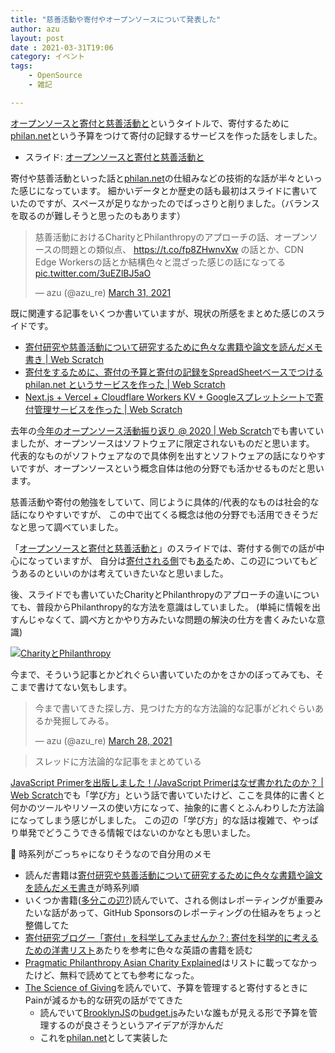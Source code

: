 ```yaml
---
title: "慈善活動や寄付やオープンソースについて発表した"
author: azu
layout: post
date : 2021-03-31T19:06
category: イベント
tags:
    - OpenSource
    - 雑記

---
```


[オープンソースと寄付と慈善活動と](https://azu.github.io/slide/2021/open-philanthropy/open-philanthropy.html)というタイトルで、寄付するために[philan.net](https://philan.net/)という予算をつけて寄付の記録するサービスを作った話をしました。

- スライド: [オープンソースと寄付と慈善活動と](https://azu.github.io/slide/2021/open-philanthropy/open-philanthropy.html)

寄付や慈善活動といった話と[philan.net](https://philan.net/)の仕組みなどの技術的な話が半々といった感じになっています。
細かいデータとか歴史の話も最初はスライドに書いていたのですが、スペースが足りなかったのでばっさりと削りました。（バランスを取るのが難しそうと思ったのもあります）

<blockquote class="twitter-tweet"><p lang="ja" dir="ltr">慈善活動におけるCharityとPhilanthropyのアプローチの話、オープンソースの問題との類似点、 <a href="https://t.co/fp8ZHwnvXw">https://t.co/fp8ZHwnvXw</a> の話とか、CDN Edge Workersの話とか結構色々と混ざった感じの話になってる <a href="https://t.co/3uEZlBJ5aO">pic.twitter.com/3uEZlBJ5aO</a></p>&mdash; azu (@azu_re) <a href="https://twitter.com/azu_re/status/1377081957121585152?ref_src=twsrc%5Etfw">March 31, 2021</a></blockquote>

<script async src="https://platform.twitter.com/widgets.js" charset="utf-8"></script> 

既に関連する記事をいくつか書いていますが、現状の所感をまとめた感じのスライドです。

- [寄付研究や慈善活動について研究するために色々な書籍や論文を読んだメモ書き | Web Scratch](https://efcl.info/2021/02/19/donation-philanthropy-study/)
- [寄付をするために、寄付の予算と寄付の記録をSpreadSheetベースでつける philan.net というサービスを作った | Web Scratch](https://efcl.info/2021/03/10/philan.net/)
- [Next.js + Vercel + Cloudflare Workers KV + Googleスプレットシートで寄付管理サービスを作った | Web Scratch](https://efcl.info/2021/03/12/next.js-vercel-cloudflare-workers-kv/)

去年の[今年のオープンソース活動振り返り @ 2020 | Web Scratch](https://efcl.info/2020/12/31/open-source-in-2020/)でも書いていましたが、オープンソースはソフトウェアに限定されないものだと思います。
代表的なものがソフトウェアなので具体例を出すとソフトウェアの話になりやすいですが、オープンソースという概念自体は他の分野でも活かせるものだと思います。

慈善活動や寄付の勉強をしていて、同じように具体的/代表的なものは社会的な話になりやすいですが、
この中で出てくる概念は他の分野でも活用できそうだなと思って調べていました。

「[オープンソースと寄付と慈善活動と](https://azu.github.io/slide/2021/open-philanthropy/open-philanthropy.html)」のスライドでは、寄付する側での話が中心になっていますが、
自分は[寄付される側](https://github.com/sponsors/azu)でも[ある](https://blog.cybozu.io/entry/2021/03/19/110000)ため、この辺についてもどうあるのといいのかは考えていきたいなと思いました。

後、スライドでも書いていたCharityとPhilanthropyのアプローチの違いについても、普段からPhilanthropy的な方法を意識はしていました。
(単純に情報を出すんじゃなくて、調べ方とかやり方みたいな問題の解決の仕方を書くみたいな意識)

[![CharityとPhilanthropy](https://efcl.info/wp-content/uploads/2021/03/31-1617197611.png)](https://azu.github.io/slide/2021/open-philanthropy/open-philanthropy.html)

今まで、そういう記事とかどれぐらい書いていたのかをさかのぼってみても、そこまで書けてない気もします。

<blockquote class="twitter-tweet"><p lang="ja" dir="ltr">今まで書いてきた探し方、見つけた方的な方法論的な記事がどれぐらいあるか発掘してみる。</p>&mdash; azu (@azu_re) <a href="https://twitter.com/azu_re/status/1376097317124669441?ref_src=twsrc%5Etfw">March 28, 2021</a></blockquote>

<script async src="https://platform.twitter.com/widgets.js" charset="utf-8"></script> 

> スレッドに方法論的な記事をまとめている

[JavaScript Primerを出版しました！/JavaScript Primerはなぜ書かれたのか？ | Web Scratch](https://efcl.info/2020/04/27/jsprimer/)でも「学び方」という話で書いていたけど、ここを具体的に書くと何かのツールやリソースの使い方になって、抽象的に書くとふんわりした方法論になってしまう感じがしました。
この辺の「学び方」的な話は複雑で、やっぱり単発でどうこうできる情報ではないのかなとも思いました。

📝 時系列がごっちゃになりそうなので自分用のメモ

- 読んだ書籍は[寄付研究や慈善活動について研究するために色々な書籍や論文を読んだメモ書き](https://efcl.info/2021/02/19/donation-philanthropy-study/)が時系列順
- いくつか書籍([多分この辺?](https://www.amazon.co.jp/dp/B07KZMKKHK/))読んでいて、される側はレポーティングが重要みたいな話があって、GitHub Sponsorsのレポーティングの仕組みをちょっと整備してた
- [寄付研究ブログー「寄付」を科学してみませんか？: 寄付を科学的に考えるための洋書リスト](https://watanabefumitaka.blogspot.com/p/blog-page_12.html)あたりを参考に色々な英語の書籍を読む
- [Pragmatic Philanthropy Asian Charity Explained](https://www.palgrave.com/gp/book/9789811071188)はリストに載ってなかったけど、無料で読めてとても参考になった。
- [The Science of Giving](https://www.amazon.com/dp/B004QM9VT4/)を読んでいて、予算を管理すると寄付するときにPainが減るかも的な研究の話がでてきた
  - 読んでいて[BrooklynJS](https://github.com/brooklynjs/brooklynjs.github.io)の[budget.js](https://github.com/brooklynjs/brooklynjs.github.io/blob/master/budget.js)みたいな誰もが見える形で予算を管理するのが良さそうというアイデアが浮かんだ
  - これを[philan.net](https://philan.net/)として実装した